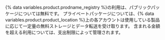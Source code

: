 {% data variables.product.prodname_registry %}の利用は、パブリックパッケージについては無料です。 プライベートパッケージについては、{% data variables.product.product_location %}上の各アカウントは使用している製品に応じて一定量の無料ストレージとデータ転送を受け取ります。 含まれる金額を超える利用については、支出制限によって管理されます。
